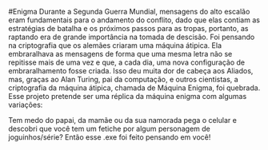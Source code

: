 #Enigma
Durante a Segunda Guerra Mundial, mensagens do alto escalão eram fundamentais para o andamento do conflito, dado que elas contiam as estratégias de batalha e os próximos passos para as tropas, portanto, as raptando era de grande importância na tomada de descisão. Foi pensando na criptografia que os alemães criaram uma máquina átipica. Ela embraralhava as mensagens de forma que uma mesma letra não se repitisse mais de uma vez e que, a cada dia, uma nova configuração de embraralhamento fosse criada. Isso deu muita dor de cabeça aos Aliados, mas, graças ao Alan Turing, pai da computação, e outros cientistas, a criptografia da máquina átipica, chamada de Máquina Enigma, foi quebrada.
Esse projeto pretende ser uma réplica da máquina enigma com algumas variações:

Tem medo do papai, da mamãe ou da sua namorada pega o celular e descobri que você tem um fetiche por algum personagem de joguinhos/série? Então esse .exe foi feito pensando em você!
